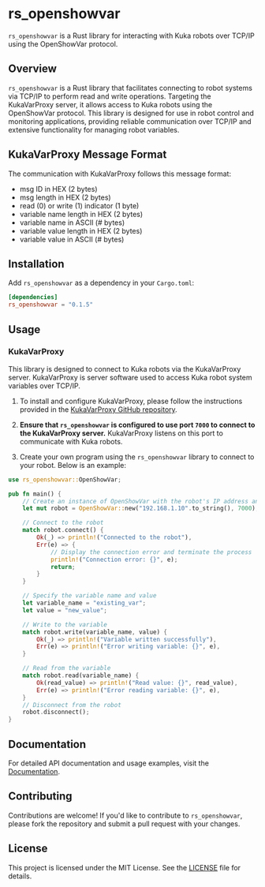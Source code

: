 # rs_openshowvar

`rs_openshowvar` is a Rust library for interacting with Kuka robots over TCP/IP using the OpenShowVar protocol.

## Overview

`rs_openshowvar` is a Rust library that facilitates connecting to robot systems via TCP/IP to perform read and write operations. Targeting the KukaVarProxy server, it allows access to Kuka robots using the OpenShowVar protocol. This library is designed for use in robot control and monitoring applications, providing reliable communication over TCP/IP and extensive functionality for managing robot variables.

## KukaVarProxy Message Format

The communication with KukaVarProxy follows this message format:

- msg ID in HEX (2 bytes)
- msg length in HEX (2 bytes)
- read (0) or write (1) indicator (1 byte)
- variable name length in HEX (2 bytes)
- variable name in ASCII (# bytes)
- variable value length in HEX (2 bytes)
- variable value in ASCII (# bytes)

## Installation

Add `rs_openshowvar` as a dependency in your `Cargo.toml`:

```toml
[dependencies]
rs_openshowvar = "0.1.5"
```

## Usage

### KukaVarProxy

This library is designed to connect to Kuka robots via the KukaVarProxy server. KukaVarProxy is server software used to access Kuka robot system variables over TCP/IP.

1. To install and configure KukaVarProxy, please follow the instructions provided in the [KukaVarProxy GitHub repository](https://github.com/ImtsSrl/KUKAVARPROXY).

2. **Ensure that `rs_openshowvar` is configured to use port `7000` to connect to the KukaVarProxy server.** KukaVarProxy listens on this port to communicate with Kuka robots.

3. Create your own program using the `rs_openshowvar` library to connect to your robot. Below is an example:

```rust
use rs_openshowvar::OpenShowVar;

pub fn main() {
    // Create an instance of OpenShowVar with the robot's IP address and port
    let mut robot = OpenShowVar::new("192.168.1.10".to_string(), 7000);

    // Connect to the robot
    match robot.connect() {
        Ok(_) => println!("Connected to the robot"),
        Err(e) => {
            // Display the connection error and terminate the process
            println!("Connection error: {}", e);
            return;
        }
    }

    // Specify the variable name and value
    let variable_name = "existing_var";
    let value = "new_value";

    // Write to the variable
    match robot.write(variable_name, value) {
        Ok(_) => println!("Variable written successfully"),
        Err(e) => println!("Error writing variable: {}", e),
    }

    // Read from the variable
    match robot.read(variable_name) {
        Ok(read_value) => println!("Read value: {}", read_value),
        Err(e) => println!("Error reading variable: {}", e),
    }
    // Disconnect from the robot
    robot.disconnect();
}
```

## Documentation

For detailed API documentation and usage examples, visit the [Documentation](https://docs.rs/rs_openshowvar).

## Contributing

Contributions are welcome! If you'd like to contribute to `rs_openshowvar`, please fork the repository and submit a pull request with your changes.

## License

This project is licensed under the MIT License. See the [LICENSE](LICENSE) file for details.
